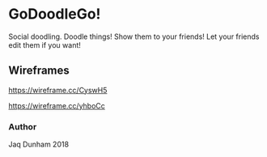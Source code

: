 # GoDoodleGo!

Social doodling. Doodle things! Show them to your friends! Let your friends edit them if you want!

## Wireframes

https://wireframe.cc/CyswH5

https://wireframe.cc/yhboCc

### Author

Jaq Dunham 2018
